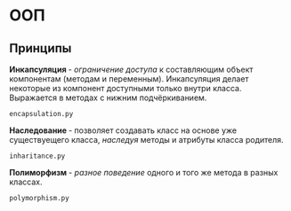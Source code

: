 <h1>ООП</h1>

<h2>Принципы</h2>

<b>Инкапсуляция </b> - <i>ограничение доступа</i> к составляющим объект компонентам (методам и переменным). 
Инкапсуляция делает некоторые из компонент доступными только внутри класса.
Выражается в методах с нижним подчёркиванием.

`encapsulation.py`


<b>Наследование </b> - позволяет создавать класс на основе уже существуещего класса, <i>наследуя</i>
методы и атрибуты класса родителя.

`inharitance.py`


<b>Полиморфизм </b> - <i>разное поведение</i> одного и того же метода в разных классах.

`polymorphism.py`